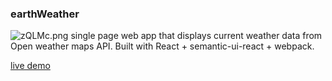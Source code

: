  <h3>earthWeather</h3>
<img src="https://i4.imgpile.com/i/zQLMc.png" alt="zQLMc.png" border="0">
single page web app that displays current weather data from Open weather maps API.
Built with React + semantic-ui-react + webpack.

<a href="http://semantic-ui-react-weather-app.herokuapp.com/" >live demo</a>
